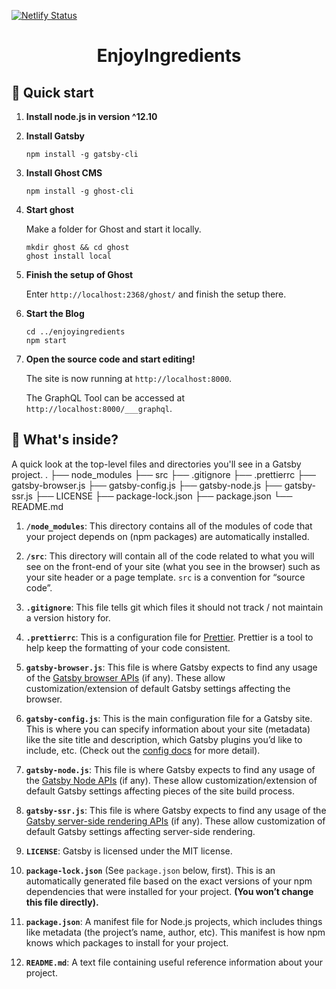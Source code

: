 [![Netlify Status](https://api.netlify.com/api/v1/badges/73f01ed1-7664-42a8-9f0a-d53c2cc646cb/deploy-status)](https://app.netlify.com/sites/thirsty-goldstine-7e53d0/deploys)

<h1 align="center">
  EnjoyIngredients
</h1>

## 🚀 Quick start

1. **Install node.js in version ^12.10**

1. **Install Gatsby**

    ```shell
    npm install -g gatsby-cli
    ```

1. **Install Ghost CMS**

    ```shell
    npm install -g ghost-cli
    ```

1. **Start ghost**

    Make a folder for Ghost and start it locally.

    ```shell
    mkdir ghost && cd ghost
    ghost install local
    ```

1. **Finish the setup of Ghost**

    Enter `http://localhost:2368/ghost/` and finish the setup there.

1. **Start the Blog**

    ```shell
    cd ../enjoyingredients
    npm start
    ```

1. **Open the source code and start editing!**

    The site is now running at `http://localhost:8000`.
    
    The GraphQL Tool can be accessed at `http://localhost:8000/___graphql`.

## 🧐 What's inside?

A quick look at the top-level files and directories you'll see in a Gatsby project.
    .
    ├── node_modules
    ├── src
    ├── .gitignore
    ├── .prettierrc
    ├── gatsby-browser.js
    ├── gatsby-config.js
    ├── gatsby-node.js
    ├── gatsby-ssr.js
    ├── LICENSE
    ├── package-lock.json
    ├── package.json
    └── README.md

1.  **`/node_modules`**: This directory contains all of the modules of code that your project depends on (npm packages) are automatically installed.

2.  **`/src`**: This directory will contain all of the code related to what you will see on the front-end of your site (what you see in the browser) such as your site header or a page template. `src` is a convention for “source code”.

3.  **`.gitignore`**: This file tells git which files it should not track / not maintain a version history for.

4.  **`.prettierrc`**: This is a configuration file for [Prettier](https://prettier.io/). Prettier is a tool to help keep the formatting of your code consistent.

5.  **`gatsby-browser.js`**: This file is where Gatsby expects to find any usage of the [Gatsby browser APIs](https://www.gatsbyjs.org/docs/browser-apis/) (if any). These allow customization/extension of default Gatsby settings affecting the browser.

6.  **`gatsby-config.js`**: This is the main configuration file for a Gatsby site. This is where you can specify information about your site (metadata) like the site title and description, which Gatsby plugins you’d like to include, etc. (Check out the [config docs](https://www.gatsbyjs.org/docs/gatsby-config/) for more detail).

7.  **`gatsby-node.js`**: This file is where Gatsby expects to find any usage of the [Gatsby Node APIs](https://www.gatsbyjs.org/docs/node-apis/) (if any). These allow customization/extension of default Gatsby settings affecting pieces of the site build process.

8.  **`gatsby-ssr.js`**: This file is where Gatsby expects to find any usage of the [Gatsby server-side rendering APIs](https://www.gatsbyjs.org/docs/ssr-apis/) (if any). These allow customization of default Gatsby settings affecting server-side rendering.

9.  **`LICENSE`**: Gatsby is licensed under the MIT license.

10. **`package-lock.json`** (See `package.json` below, first). This is an automatically generated file based on the exact versions of your npm dependencies that were installed for your project. **(You won’t change this file directly).**

11. **`package.json`**: A manifest file for Node.js projects, which includes things like metadata (the project’s name, author, etc). This manifest is how npm knows which packages to install for your project.

12. **`README.md`**: A text file containing useful reference information about your project.
